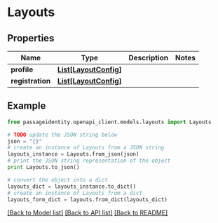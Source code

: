 # Layouts


## Properties
Name | Type | Description | Notes
------------ | ------------- | ------------- | -------------
**profile** | [**List[LayoutConfig]**](LayoutConfig.md) |  | 
**registration** | [**List[LayoutConfig]**](LayoutConfig.md) |  | 

## Example

```python
from passageidentity.openapi_client.models.layouts import Layouts

# TODO update the JSON string below
json = "{}"
# create an instance of Layouts from a JSON string
layouts_instance = Layouts.from_json(json)
# print the JSON string representation of the object
print Layouts.to_json()

# convert the object into a dict
layouts_dict = layouts_instance.to_dict()
# create an instance of Layouts from a dict
layouts_form_dict = layouts.from_dict(layouts_dict)
```
[[Back to Model list]](../README.md#documentation-for-models) [[Back to API list]](../README.md#documentation-for-api-endpoints) [[Back to README]](../README.md)


